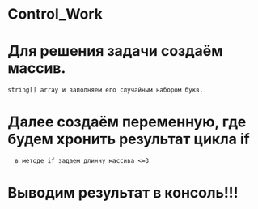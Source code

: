# Control_Work
# Для решения задачи создаём массив.
    string[] array и заполняем его случайным набором букв.
# Далее создаём переменную, где будем хронить результат  цикла if
      в методе if задаем длинну массива <=3
# Выводим результат в консоль!!!      